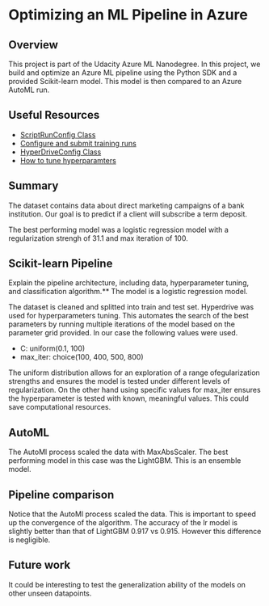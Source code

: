 # Optimizing an ML Pipeline in Azure

## Overview
This project is part of the Udacity Azure ML Nanodegree.
In this project, we build and optimize an Azure ML pipeline using the Python SDK and a provided Scikit-learn model.
This model is then compared to an Azure AutoML run.

## Useful Resources
- [ScriptRunConfig Class](https://docs.microsoft.com/en-us/python/api/azureml-core/azureml.core.scriptrunconfig?view=azure-ml-py)
- [Configure and submit training runs](https://docs.microsoft.com/en-us/azure/machine-learning/how-to-set-up-training-targets)
- [HyperDriveConfig Class](https://docs.microsoft.com/en-us/python/api/azureml-train-core/azureml.train.hyperdrive.hyperdriveconfig?view=azure-ml-py)
- [How to tune hyperparamters](https://docs.microsoft.com/en-us/azure/machine-learning/how-to-tune-hyperparameters)


## Summary
The dataset contains data about direct marketing campaigns of a bank institution.
Our goal is to predict if a client will subscribe a term deposit.

The best performing model was a logistic regression model with a regularization strengh of 31.1 and max iteration of 100.

## Scikit-learn Pipeline
Explain the pipeline architecture, including data, hyperparameter tuning, and classification algorithm.**
The model is a logistic regression model.

The dataset is cleaned and splitted into train and test set.
Hyperdrive was used for hyperparameters tuning. This automates the search of the best parameters by running multiple iterations of the model based on the parameter grid provided. In our case the following values were used.
- C: uniform(0.1, 100)
- max_iter: choice(100, 400, 500, 800)

The uniform distribution allows for an exploration of a range ofegularization strengths and ensures the model is tested under different levels of regularization.
On the other hand using specific values for max_iter ensures the hyperparameter is tested with known, meaningful values. This could save computational resources.
## AutoML

The AutoMl process scaled the data with MaxAbsScaler.
The best performing model in this case was the LightGBM. This is an ensemble model.

## Pipeline comparison
Notice that the AutoMl process scaled the data. This is important to speed up the convergence of the algorithm.
The accuracy of the lr model is slightly better than that of LightGBM 0.917 vs 0.915. However this difference is negligible.

## Future work
It could be interesting to test the generalization ability of the models on other unseen datapoints.
